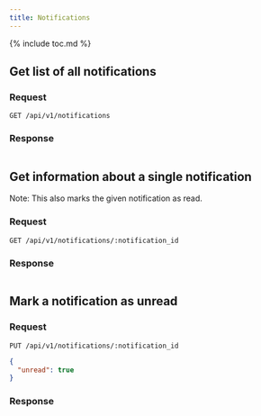 ```yaml
---
title: Notifications
---
```


{% include toc.md %}

## Get list of all notifications

### Request

~~~
GET /api/v1/notifications
~~~

### Response

~~~json
~~~

## Get information about a single notification

Note: This also marks the given notification as read.

### Request

~~~
GET /api/v1/notifications/:notification_id
~~~

### Response

~~~json
~~~

## Mark a notification as unread

### Request

~~~
PUT /api/v1/notifications/:notification_id
~~~
~~~json
{
  "unread": true
}
~~~

### Response

~~~json
~~~
